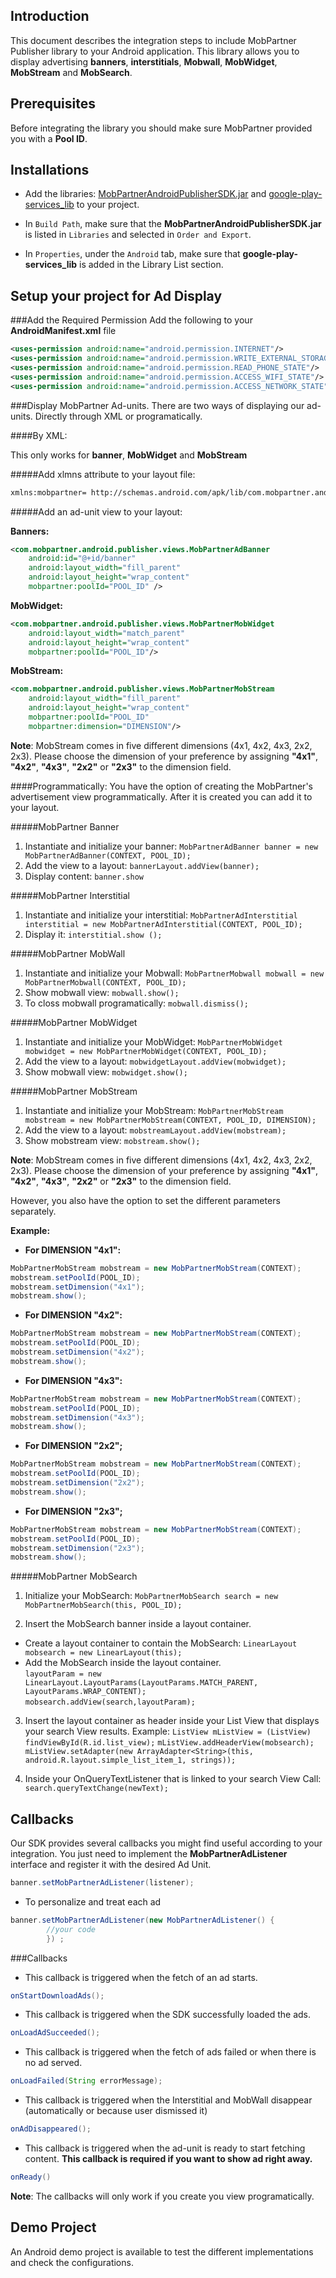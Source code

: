 ## Introduction
This document describes the integration steps to include MobPartner Publisher library to your Android application.
This library allows you to display advertising **banners**, **interstitials**, **Mobwall**, **MobWidget**, **MobStream** and **MobSearch**.

## Prerequisites
Before integrating the library you should make sure MobPartner provided you with a **Pool ID**.

## Installations

- Add the libraries: [MobPartnerAndroidPublisherSDK.jar](https://github.com/MobPartner/AndroidPublisherSDK/raw/master/MobPartnerAndroidPublisherSDK4_0_1.jar) and [google-play-services_lib](https://github.com/MobPartner/AndroidPublisherSDK/tree/master/google-play-services_lib) to your project.

- In `Build Path`, make sure that the **MobPartnerAndroidPublisherSDK.jar** is listed in `Libraries` and selected 
in `Order and Export`.

- In `Properties`, under the `Android` tab, make sure that **google-play-services_lib** is added in the Library List section.


## Setup your project for Ad Display


###Add the Required Permission
Add the following to your **AndroidManifest.xml** file

```xml
<uses-permission android:name="android.permission.INTERNET"/>
<uses-permission android:name="android.permission.WRITE_EXTERNAL_STORAGE"/>
<uses-permission android:name="android.permission.READ_PHONE_STATE"/>
<uses-permission android:name="android.permission.ACCESS_WIFI_STATE"/>
<uses-permission android:name="android.permission.ACCESS_NETWORK_STATE"/>
```

###Display MobPartner Ad-units.
There are two ways of displaying our ad-units. Directly through XML or programatically.

####By XML:

This only works for **banner**, **MobWidget** and **MobStream**


#####Add xlmns attribute to your layout file:
```xml
xmlns:mobpartner= http://schemas.android.com/apk/lib/com.mobpartner.android.publisher
```

#####Add an ad-unit view to your layout:

**Banners:**
```xml
<com.mobpartner.android.publisher.views.MobPartnerAdBanner
    android:id="@+id/banner"
    android:layout_width="fill_parent"
    android:layout_height="wrap_content"
    mobpartner:poolId="POOL_ID" />
```

**MobWidget:**
```xml
<com.mobpartner.android.publisher.views.MobPartnerMobWidget 
	android:layout_width="match_parent"
	android:layout_height="wrap_content"
	mobpartner:poolId="POOL_ID"/> 
```

**MobStream:**
```xml
<com.mobpartner.android.publisher.views.MobPartnerMobStream
    android:layout_width="fill_parent"
    android:layout_height="wrap_content"
    mobpartner:poolId="POOL_ID" 
	mobpartner:dimension="DIMENSION"/>
```
**Note**: MobStream comes in five different dimensions (4x1, 4x2, 4x3, 2x2, 2x3). Please choose the dimension of your preference by assigning **"4x1"**, **"4x2"**, **"4x3"**, **"2x2"** or **"2x3"** to the dimension field.


####Programmatically:
You have the option of creating the MobPartner's advertisement view programmatically. After it is created you can add it to your layout.


#####MobPartner Banner

1. Instantiate and initialize your banner: `MobPartnerAdBanner banner = new MobPartnerAdBanner(CONTEXT, POOL_ID);`
2. Add the view to a layout: `bannerLayout.addView(banner);`
3. Display content: `banner.show`  


#####MobPartner Interstitial

1. Instantiate and initialize your interstitial: `MobPartnerAdInterstitial interstitial = new MobPartnerAdInterstitial(CONTEXT, POOL_ID);`
2. Display it: `interstitial.show ();`


#####MobPartner MobWall
1. Instantiate and initialize your Mobwall: `MobPartnerMobwall mobwall = new MobPartnerMobwall(CONTEXT, POOL_ID);`
2. Show mobwall view: `mobwall.show();`
3. To closs mobwall programatically: `mobwall.dismiss();`

#####MobPartner MobWidget
1. Instantiate and initialize your MobWidget: `MobPartnerMobWidget mobwidget = new MobPartnerMobWidget(CONTEXT, POOL_ID);`
2. Add the view to a layout: `mobwidgetLayout.addView(mobwidget);`
3. Show mobwall view: `mobwidget.show();`

#####MobPartner MobStream
1. Instantiate and initialize your MobStream: `MobPartnerMobStream mobstream = new MobPartnerMobStream(CONTEXT, POOL_ID, DIMENSION);`
2. Add the view to a layout: `mobstreamLayout.addView(mobstream);`
3. Show mobstream view: `mobstream.show();`

**Note**: MobStream comes in five different dimensions (4x1, 4x2, 4x3, 2x2, 2x3). Please choose the dimension of your preference by assigning **"4x1"**, **"4x2"**, **"4x3"**, **"2x2"** or **"2x3"** to the dimension field.


However, you also have the option to set the different parameters separately.

**Example:**

- **For DIMENSION "4x1":**
```java
MobPartnerMobStream mobstream = new MobPartnerMobStream(CONTEXT);
mobstream.setPoolId(POOL_ID);
mobstream.setDimension("4x1");
mobstream.show();
```

- **For DIMENSION "4x2":**
```java
MobPartnerMobStream mobstream = new MobPartnerMobStream(CONTEXT);
mobstream.setPoolId(POOL_ID);
mobstream.setDimension("4x2");
mobstream.show();
```
- **For DIMENSION "4x3":**
```java
MobPartnerMobStream mobstream = new MobPartnerMobStream(CONTEXT);
mobstream.setPoolId(POOL_ID);
mobstream.setDimension("4x3");
mobstream.show();
```

- **For DIMENSION "2x2";**
```java
MobPartnerMobStream mobstream = new MobPartnerMobStream(CONTEXT);
mobstream.setPoolId(POOL_ID);
mobstream.setDimension("2x2");
mobstream.show();
```

- **For DIMENSION "2x3";**
```java
MobPartnerMobStream mobstream = new MobPartnerMobStream(CONTEXT);
mobstream.setPoolId(POOL_ID);
mobstream.setDimension("2x3");
mobstream.show();
```

#####MobPartner MobSearch
1. Initialize your MobSearch: `MobPartnerMobSearch search = new MobPartnerMobSearch(this, POOL_ID);`

2. Insert the MobSearch banner inside a layout container.
- Create a layout container to contain the MobSearch:
`LinearLayout mobsearch = new LinearLayout(this);`
- Add the MobSearch inside the layout container.  
`layoutParam = new LinearLayout.LayoutParams(LayoutParams.MATCH_PARENT, LayoutParams.WRAP_CONTENT);`       
`mobsearch.addView(search,layoutParam);`


3. Insert the layout container as header inside your List View that displays your search View results.
Example:
`ListView mListView = (ListView) findViewById(R.id.list_view);`
`mListView.addHeaderView(mobsearch);`
`mListView.setAdapter(new ArrayAdapter<String>(this, android.R.layout.simple_list_item_1, strings));`


4. Inside your OnQueryTextListener that is linked to your search View Call: `search.queryTextChange(newText);`


## Callbacks

Our SDK provides several callbacks you might find useful according to your integration.
You just need to implement the **MobPartnerAdListener** interface and register it with the desired Ad Unit. 

```java
banner.setMobPartnerAdListener(listener);
```


- To personalize and treat each ad 

```java
banner.setMobPartnerAdListener(new MobPartnerAdListener() {
		//your code
		}) ;
```

###Callbacks
 
- This callback is triggered when the fetch of an ad starts.  
```java
onStartDownloadAds();
```

- This callback is triggered when the SDK successfully loaded the ads.
```java
onLoadAdSucceeded(); 
``` 


- This callback is triggered when the fetch of ads failed or when there is no ad served.
```java
onLoadFailed(String errorMessage); 
```

- This callback is triggered when the Interstitial and MobWall disappear (automatically or because user dismissed it)
```java
onAdDisappeared(); 
```

- This callback is triggered when the ad-unit is ready to start fetching content. **This callback is required if you want to show ad right away.** 
```java 
onReady()
```

**Note**: The callbacks will only work if you create you view programatically.


## Demo Project
An Android demo project is available to test the different implementations and check the configurations. 
